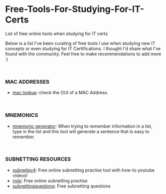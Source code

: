# Free-Tools-For-Studying-For-IT-Certs
List of free online tools when studying for IT certs

Below is a list I've been curating of free tools I use when studying new IT concepts or even studying for IT Certifications. I thought I'd share what I've found with the community. Feel free to make recommendations to add more :) 

<br/>

### MAC ADDRESSES
- [mac lookup](https://maclookup.app): check the OUI of a MAC Address. 
<br/>

### MNEMONICS
- [mnemonic generator](https://www.mnemonicgenerator.com): When trying to remember information in a list, type in the list and this tool will generate a sentence that is easy to remember.
  
<br/>

### SUBNETTING RESOURCES
- [subnetipv4](https://subnetipv4.com): Free online subnetting practise tool with how-to youtube videos!
- [nybi](https://www.nybi.org/subnet-1.php): Free online subnetting practise
- [subnettingquestions](http://www.subnettingquestions.com): Free subnetting questions
